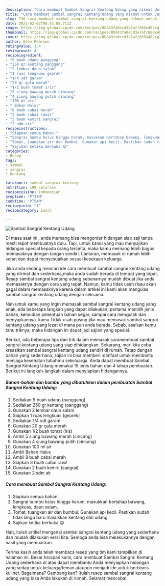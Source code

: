 ```yaml
---
description: "Cara membuat Sambal Sangrai Kentang Udang yang nikmat Untuk Jualan"
title: "Cara membuat Sambal Sangrai Kentang Udang yang nikmat Untuk Jualan"
slug: 736-cara-membuat-sambal-sangrai-kentang-udang-yang-nikmat-untuk-jualan
date: 2021-02-02T00:43:08.711Z
image: https://img-global.cpcdn.com/recipes/0b843fa0ecd3e7af/680x482cq70/sambal-sangrai-kentang-udang-foto-resep-utama.jpg
thumbnail: https://img-global.cpcdn.com/recipes/0b843fa0ecd3e7af/680x482cq70/sambal-sangrai-kentang-udang-foto-resep-utama.jpg
cover: https://img-global.cpcdn.com/recipes/0b843fa0ecd3e7af/680x482cq70/sambal-sangrai-kentang-udang-foto-resep-utama.jpg
author: Glen Pearson
ratingvalue: 3.4
reviewcount: 4
recipeingredient:
- "9 buah udang panggang"
- "250 gr kentang panggang"
- "2 lembar daun salam"
- "1 ruas lengkuas geprek"
- "1/4 sdt garam"
- "20 gr gula merah"
- "1/2 buah tomat iris"
- "5 siung bawang merah cincang"
- "4 siung bawang putih cincang"
- "100 ml air"
- " Bahan Halus"
- "8 buah cabai merah"
- "3 buah cabai rawit"
- "2 buah kemiri sangrai"
- "2 sdm air"
recipeinstructions:
- "Siapkan semua bahan."
- "Sangrai bumbu halus hingga harum, masukkan bertahap bawang, lengkuas, daun salam,"
- "Tomat, tuangkan air dan bumbui. Gunakan api kecil. Pastikan sudah tidak langu baru masukkan kentang dan udang."
- "Sajikan ketika berbuka 😋"
categories:
- Resep
tags:
- sambal
- sangrai
- kentang

katakunci: sambal sangrai kentang 
nutrition: 199 calories
recipecuisine: Indonesian
preptime: "PT37M"
cooktime: "PT54M"
recipeyield: "1"
recipecategory: Lunch

---
```



![Sambal Sangrai Kentang Udang](https://img-global.cpcdn.com/recipes/0b843fa0ecd3e7af/680x482cq70/sambal-sangrai-kentang-udang-foto-resep-utama.jpg)

Di masa  saat ini , anda memang bisa mengorder hidangan siap saji tanpa mesti repot membuatnya dulu. Tapi, untuk kamu yang mau menyajikan hidangan special kepada orang tercinta, maka kamu memang lebih bagus memasaknya dengan tangan sendiri. Lantaran, memasak di rumah lebih sehat dan dapat menyesuaikan sesuai kesukaan keluarga.

Jika anda sedang mencari ide cara membuat sambal sangrai kentang udang yang nikmat dan sederhana,maka anda sudah berada di tempat yang tepat. Resep sambal sangrai kentang udang  sebenarnya mudah dibuat jika anda memasaknya dengan cara yang tepat. Namun, kamu tidak usah risau akan gagal dalam memasaknya 
karena dalam artikel ini kami akan mengulas sambal sangrai kentang udang dengan seksama.  



Nah untuk kamu yang ingin memasak sambal sangrai kentang udang yang enak, ada beberapa langkah yang dapat dilakukan, pertama memilih jenis bahan, kemudian penentuan bahan segar, sampai cara mengolah dan menyajikannya. kamu Tidak usah pusing jika mau memasak sambal sangrai kentang udang yang lezat di mana pun anda berada. Sebab, asalkan kamu  tahu triknya, maka hidangan ini dapat jadi sajian yang spesial.

Berikut, ada beberapa tips dan trik dalam memasak caramembuat sambal sangrai kentang udang yang siap dihidangkan. Sekarang, mari kita coba kreasikan sambal sangrai kentang udang sendiri di rumah. Tetap dengan bahan yang sederhana, sajian ini bisa memberi manfaat untuk membantu menjaga kesehatan tubuhmu sekeluarga. Anda dapat membuat Sambal Sangrai Kentang Udang memakai 15 jenis bahan dan 4 tahap pembuatan. Berikut ini langkah-langkah dalam menyiapkan hidangannya.

<!--inarticleads1-->

##### Bahan-bahan dan bumbu yang dibutuhkan dalam pembuatan Sambal Sangrai Kentang Udang:

1. Sediakan 9 buah udang (panggang)
1. Sediakan 250 gr kentang (panggang)
1. Gunakan 2 lembar daun salam
1. Siapkan 1 ruas lengkuas (geprek)
1. Sediakan 1/4 sdt garam
1. Gunakan 20 gr gula merah
1. Gunakan 1/2 buah tomat (iris)
1. Ambil 5 siung bawang merah (cincang)
1. Gunakan 4 siung bawang putih (cincang)
1. Gunakan 100 ml air
1. Ambil  Bahan Halus
1. Ambil 8 buah cabai merah
1. Siapkan 3 buah cabai rawit
1. Gunakan 2 buah kemiri (sangrai)
1. Gunakan 2 sdm air




<!--inarticleads2-->

##### Cara membuat Sambal Sangrai Kentang Udang:

1. Siapkan semua bahan.
1. Sangrai bumbu halus hingga harum, masukkan bertahap bawang, lengkuas, daun salam,
1. Tomat, tuangkan air dan bumbui. Gunakan api kecil. Pastikan sudah tidak langu baru masukkan kentang dan udang.
1. Sajikan ketika berbuka 😋




Nah, itulah artikel mengenai  sambal sangrai kentang udang  yang sederhana dan mudah dilakukan versi kita. Semoga anda bisa melakukannya dengan hasil yang memuaskan. 

Terima kasih anda telah membaca resep yang tim kami tampilkan di halaman ini. Besar harapan kami, cara membuat  Sambal Sangrai Kentang Udang sederhana di atas dapat membantu Anda menyiapkan hidangan yang sedap untuk keluarga/teman ataupun menjadi ide untuk berbisnis kuliner. Bagaimana? Gampang kan? Itulah resep sambal sangrai kentang udang yang bisa Anda lakukan di rumah. Selamat mencoba!


